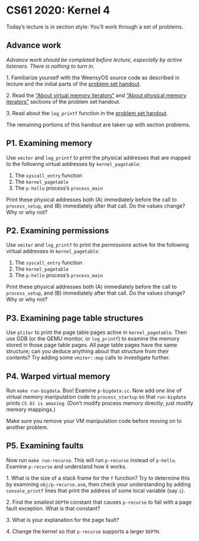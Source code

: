 CS61 2020: Kernel 4
===================

Today’s lecture is in section style: You’ll work through a set of problems.

Advance work
------------

*Advance work should be completed before lecture, especially by active
listeners. There is nothing to turn in.*

1\. Familiarize yourself with the WeensyOS source code as described in
lecture and the initial parts of the [problem set handout][WeensyOS].

2\. Read the [“About virtual memory iterators”][about-vmiter] and [“About
physical memory iterators”][about-ptiter] sections of the problem set handout.

3\. Read about the `log_printf` function in the [problem set
handout][WeensyOS].

The remaining portions of this handout are taken up with section problems.

P1\. Examining memory
---------------------

Use `vmiter` and `log_printf` to print the physical addresses that are mapped
to the following virtual addresses by `kernel_pagetable`:

1. The `syscall_entry` function
2. The `kernel_pagetable`
3. The `p-hello` process’s `process_main`

Print these physical addresses both (A) immediately before the call to
`process_setup`, and (B) immediately after that call. Do the values change?
Why or why not?

P2\. Examining permissions
--------------------------

Use `vmiter` and `log_printf` to print the *permissions* active for the
following virtual addresses in `kernel_pagetable`:

1. The `syscall_entry` function
2. The `kernel_pagetable`
3. The `p-hello` process’s `process_main`

Print these physical addresses both (A) immediately before the call to
`process_setup`, and (B) immediately after that call. Do the values change?
Why or why not?

P3\. Examining page table structures
------------------------------------

Use `ptiter` to print the page table pages active in `kernel_pagetable`. Then
use GDB (or the QEMU monitor, or `log_printf`) to examine the memory stored in
those page table pages. All page table pages have the same structure; can you
deduce anything about that structure from their contents? Try adding some
`vmiter::map` calls to investigate further.

P4\. Warped virtual memory
--------------------------

Run `make run-bigdata`. Boo! Examine `p-bigdata.cc`. Now add *one line* of
virtual memory manipulation code to `process_startup` so that `run-bigdata`
prints `CS 61 is amazing`. (Don’t modify process memory directly; just modify
memory mappings.)

Make sure you remove your VM manipulation code before moving on to another
problem.

P5\. Examining faults
---------------------

Now run `make run-recurse`. This will run `p-recurse` instead of `p-hello`.
Examine `p-recurse` and understand how it works.

1\. What is the size of a stack frame for the `f` function? Try to determine
this by examining `obj/p-recurse.asm`, then check your understanding by adding
`console_printf` lines that print the address of some local variable (say
`i`).

2\. Find the smallest `DEPTH` constant that causes `p-recurse` to fail with a
page fault exception. What is that constant?

3\. What is your explanation for the page fault?

4\. Change the kernel so that `p-recurse` supports a larger `DEPTH`.

[WeensyOS]: https://cs61.seas.harvard.edu/site/2020/WeensyOS/
[about-vmiter]: https://cs61.seas.harvard.edu/site/2020/WeensyOS/#about-vmiter
[about-ptiter]: https://cs61.seas.harvard.edu/site/2020/WeensyOS/#about-ptiter
